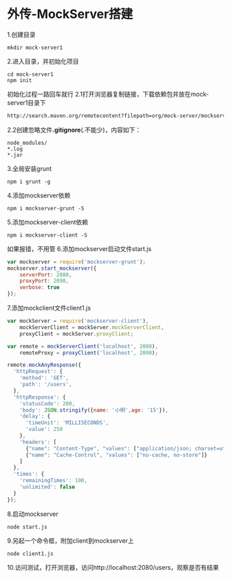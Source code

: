 # 外传-MockServer搭建
1.创建目录
```shell
mkdir mock-server1
```
2.进入目录，并初始化项目
```shell
cd mock-server1
npm init
```
初始化过程一路回车就行
2.1打开浏览器复制链接，下载依赖包并放在mock-server1目录下
```html
http://search.maven.org/remotecontent?filepath=org/mock-server/mockserver-netty/3.10.8/mockserver-netty-3.10.8-jar-with-dependencies.jar
```
2.2创建忽略文件<b>.gitignore</b>(.不能少)，内容如下：
```.gitignore
node_modules/
*.log
*.jar
```
3.全局安装grunt 
```shell
npm i grunt -g
```
4.添加mockserver依赖
```shell
npm i mockserver-grunt -S
```
5.添加mockserver-client依赖
```shell
npm i mockserver-client -S
```
如果报错，不用管
6.添加mockserver启动文件start.js
```js
var mockserver = require('mockserver-grunt');
mockserver.start_mockserver({
    serverPort: 2080,
    proxyPort: 2090,
    verbose: true
});
```
7.添加mockclient文件client1.js
```js
var mockServer = require('mockserver-client'),
    mockServerClient = mockServer.mockServerClient,
    proxyClient = mockServer.proxyClient;

var remote = mockServerClient('localhost', 2080),
    remoteProxy = proxyClient('localhost', 2090);

remote.mockAnyResponse({
  'httpRequest': {
    'method': 'GET',
    'path': '/users',
  }, 
  'httpResponse': {
    'statusCode': 200,
    'body': JSON.stringify({name: '小明',age: '15'}),
    'delay': {
      'timeUnit': 'MILLISECONDS',
      'value': 250
    },
    'headers': [
      {"name": "Content-Type", "values": ["application/json; charset=utf-8"]},
      {"name": "Cache-Control", "values": ["no-cache, no-store"]}
    ]
  }, 
  'times': {
    'remainingTimes': 100,
    'unlimited': false
  }
});
```
8.启动mockserver
```shell
node start.js
```
9.另起一个命令框，附加client到mockserver上
```shell
node client1.js
```
10.访问测试，打开浏览器，访问http://localhost:2080/users，观察是否有结果
